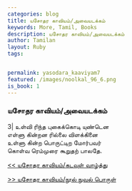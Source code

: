 ```yaml
---  
categories: blog  
title: யசோதர காவியம்/அவையடக்கம்
keywords: More, Tamil, Books  
description: யசோதர காவியம்/அவையடக்கம்
author: Tamilan  
layout: Ruby  
tags:     


permalink: yasodara_kaaviyam7  
featured: /images/noolkal_96_6.png  
is_book: 1
---  
```



### யசோதர காவியம்/அவையடக்கம்

3| உள்வி ரிந்த புகைக்கொடி யுண்டென  
எள்ளு கின்றன ரில்லை விளக்கினை  
உள்ளு கின்ற பொருட்டிற மோர்பவர்  
கொள்வ ரெம்முரை கூறுதற் பாலதே.

[<< யசோதர காவியம்/கடவுள் வாழ்த்து](yasodara_kaaviyam6)  
  
[>> யசோதர காவியம்/நூல் நுவல் பொருள்](yasodara_kaaviyam8)


